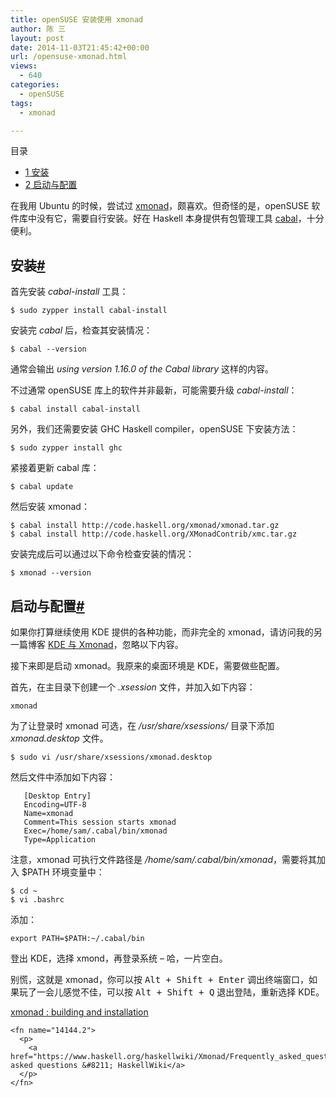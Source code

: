 ```yaml
---
title: openSUSE 安装使用 xmonad
author: 陈 三
layout: post
date: 2014-11-03T21:45:42+00:00
url: /opensuse-xmonad.html
views:
  - 640
categories:
  - openSUSE
tags:
  - xmonad

---
```

<div id="toc_container" class="ml-l u-floatRight pure-u-1-1 pure-u-sm-2-5 toc_white no_bullets">
  <nav id="myaffix">
  
  <p class="toc-title">
    目录
  </p>
  
  <ul class="toc-list nav" role="menu">
    <li class="toc-list__item" role="menuitem">
      <a href="#i"><span class="toc_number toc_depth_1">1</span> 安装</a>
    </li>
    <li class="toc-list__item" role="menuitem">
      <a href="#i-2"><span class="toc_number toc_depth_1">2</span> 启动与配置</a>
    </li>
  </ul></nav>
</div>

<div class="">
  <p>
    在我用 Ubuntu 的时候，尝试过 <a href="http://xmonad.org/">xmonad</a>，颇喜欢。但奇怪的是，openSUSE 软件库中没有它，需要自行安装。好在 Haskell 本身提供有包管理工具 <a href="https://www.haskell.org/cabal/">cabal</a>，十分便利。
  </p>
  
  <h2 class="storycontent-h2">
    <span id="i">安装</span><a title="标题链接地址" class="u-floatRight hidden" id="heyi" href="#i"><span class="" aria-hidden="true">#</span></a>
  </h2>
  
  <p>
    首先安装 <em>cabal-install</em> 工具：
  </p>
  
  <pre><code>$ sudo zypper install cabal-install
</code></pre>
  
  <p>
    安装完 <em>cabal</em> 后，检查其安装情况：
  </p>
  
  <pre><code>$ cabal --version
</code></pre>
  
  <p>
    通常会输出 <em>using version 1.16.0 of the Cabal library</em> 这样的内容。
  </p>
  
  <p>
    不过通常 openSUSE 库上的软件并非最新，可能需要升级 <em>cabal-install</em>：
  </p>
  
  <pre><code>$ cabal install cabal-install
</code></pre>
  
  <p>
    另外，我们还需要安装 GHC Haskell compiler，openSUSE 下安装方法：
  </p>
  
  <pre><code>$ sudo zypper install ghc
</code></pre>
  
  <p>
    紧接着更新 cabal 库：
  </p>
  
  <pre><code>$ cabal update
</code></pre>
  
  <p>
    然后安装 xmonad<fnref target="14144.1" />：
  </p>
  
  <pre><code>$ cabal install http://code.haskell.org/xmonad/xmonad.tar.gz
$ cabal install http://code.haskell.org/XMonadContrib/xmc.tar.gz
</code></pre>
  
  <p>
    安装完成后可以通过以下命令检查安装的情况：
  </p>
  
  <pre><code>$ xmonad --version
</code></pre>
  
  <h2 class="storycontent-h2">
    <span id="i-2">启动与配置</span><a title="标题链接地址" class="u-floatRight hidden" id="heyi-2" href="#i-2"><span class="" aria-hidden="true">#</span></a>
  </h2>
  
  <p class='text-danger'>
    如果你打算继续使用 KDE 提供的各种功能，而非完全的 xmonad，请访问我的另一篇博客 <a href="http://www.zfanw.com/blog/kde-with-xmonad.html" title="KDE 与 Xmonad">KDE 与 Xmonad</a>，忽略以下内容。
  </p>
  
  <p>
    接下来即是启动 xmonad。我原来的桌面环境是 KDE<fnref target="14144.2" />，需要做些配置。
  </p>
  
  <p>
    首先，在主目录下创建一个 <em>.xsession</em> 文件，并加入如下内容：
  </p>
  
  <pre><code>xmonad
</code></pre>
  
  <p>
    为了让登录时 xmonad 可选，在 <em>/usr/share/xsessions/</em> 目录下添加 <em>xmonad.desktop</em> 文件。
  </p>
  
  <pre><code>$ sudo vi /usr/share/xsessions/xmonad.desktop
</code></pre>
  
  <p>
    然后文件中添加如下内容：
  </p>
  
  <pre><code>   [Desktop Entry]
   Encoding=UTF-8
   Name=xmonad
   Comment=This session starts xmonad
   Exec=/home/sam/.cabal/bin/xmonad
   Type=Application
</code></pre>
  
  <p>
    注意，xmonad 可执行文件路径是 <em>/home/sam/.cabal/bin/xmonad</em>，需要将其加入 $PATH 环境变量中：
  </p>
  
  <pre><code>$ cd ~
$ vi .bashrc
</code></pre>
  
  <p>
    添加：
  </p>
  
  <pre><code>export PATH=$PATH:~/.cabal/bin
</code></pre>
  
  <p>
    登出 KDE，选择 xmond，再登录系统 &#8211; 哈，一片空白。
  </p>
  
  <p>
    别慌，这就是 xmonad，你可以按 <kbd>Alt + Shift + Enter</kbd> 调出终端窗口，如果玩了一会儿感觉不佳，可以按 <kbd>Alt + Shift + Q</kbd> 退出登陆，重新选择 KDE。
  </p>
  
  <footnotes>
    <fn name="14144.1">
      <p>
        <a href="http://xmonad.org/intro.html">xmonad : building and installation</a>
      </p>
    </fn>
    
    <fn name="14144.2">
      <p>
        <a href="https://www.haskell.org/haskellwiki/Xmonad/Frequently_asked_questions#How_can_I_use_xmonad_with_a_display_manager.3F_.28xdm.2C_kdm.2C_gdm.29">Xmonad/Frequently asked questions &#8211; HaskellWiki</a>
      </p>
    </fn>
  </footnotes>
</div>